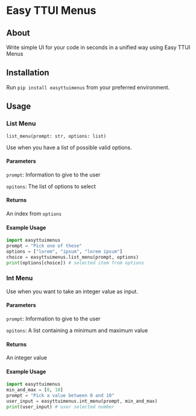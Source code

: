 # Easy TTUI Menus

## About

Write simple UI for your code in seconds in a unified way using Easy TTUI Menus

## Installation

Run `pip install easyttuimenus` from your preferred environment.

## Usage

### List Menu

`list_menu(prompt: str, options: list)`

Use when you have a list of possible valid options.

#### Parameters

`prompt`: Information to give to the user

`opitons`: The list of options to select

#### Returns

An index from `options`

#### Example Usage

```python
import easyttuimenus
prompt = "Pick one of these"
options = ["lorem", "ipsum", "lorem ipsum"]
choice = easyttuimenus.list_menu(prompt, options)
print(options[choice]) # selected item from options
```

### Int Menu

Use when you want to take an integer value as input.

#### Parameters

`prompt`: Information to give to the user


`opitons`: A list containing a minimum and maximum value

#### Returns

An integer value

#### Example Usage

```python
import easyttuimenus
min_and_max = [0, 10]
prompt = "Pick a value between 0 and 10"
user_input = easyttuimenus.int_menu(prompt, min_and_max)
print(user_input) # user selected number
```


